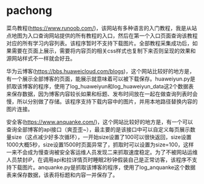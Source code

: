 # pachong
菜鸟教程(https://www.runoob.com/)，该网站有多种语言的入门教程，我是从站点地图为入口查询网站提供的所有教程的入口，然后在第一个入口页面查询该教程对应的所有学习内容列表。该程序暂时不支持下载图片。全部教程采集成功后，如果需要在页面上展示，需要将内容页的相关css样式也复制下来否则呈现的效果和源网站样式不一样就会好丑。

华为云博客(https://bbs.huaweicloud.com/blogs)，这个网站比较好的地方是，有一个展示全部博客的页面，能展示就意味着可以被下载保存。huaweiyun.py是抓取该博客的程序，使用了log_huaweiyun和log_huaweiyun_data这2个数据表来保存数据，因为博客内容较长如果和标题、发布时间放在一起在做查询列表时会慢，所以分别做了存储。该程序支持下载内容中的图片，并用本地路径替换内容的图片连接。

安全客(https://www.anquanke.com/)，这个网站比较好的地方是，有一个可以查询全部博客的api接口（爽歪歪~），最主要的是该接口中可以自定义每页展示数量size（这点减少好多次循环），一开始size设置了100可以很快返回，size设置1000大概5秒，size设置1500时页面异常了，抓取时可以设置为size=100，这样一来不会成为慢查询被安全客运维人员发现二来抓取速度稳定。为了不被网站运维人员禁封iP，在调用api和拉详情页时睡眠2秒钟假装自己是正常访客，该程序不支持下载图片。anquanke.py是抓取该博客的程序，使用了log_anquanke这个数据表来保存数据，该表将标题和内容一并保存了。

